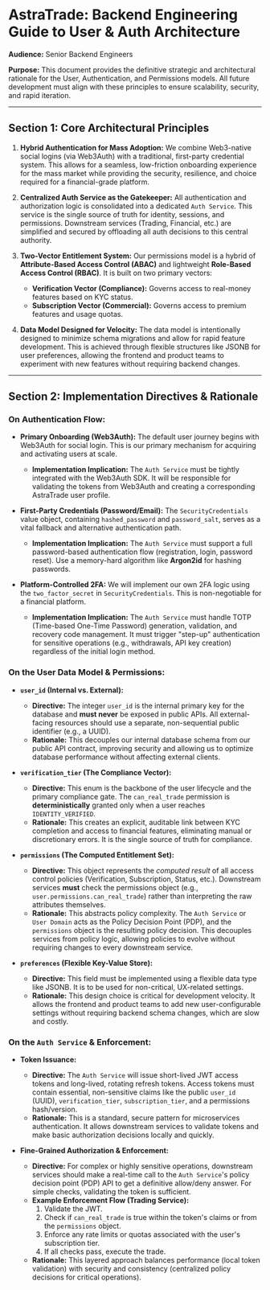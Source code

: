 # AstraTrade: Backend Engineering Guide to User & Auth Architecture

**Audience:** Senior Backend Engineers

**Purpose:** This document provides the definitive strategic and architectural rationale for the User, Authentication, and Permissions models. All future development must align with these principles to ensure scalability, security, and rapid iteration.

---

## Section 1: Core Architectural Principles

1.  **Hybrid Authentication for Mass Adoption:** We combine Web3-native social logins (via Web3Auth) with a traditional, first-party credential system. This allows for a seamless, low-friction onboarding experience for the mass market while providing the security, resilience, and choice required for a financial-grade platform.

2.  **Centralized Auth Service as the Gatekeeper:** All authentication and authorization logic is consolidated into a dedicated `Auth Service`. This service is the single source of truth for identity, sessions, and permissions. Downstream services (Trading, Financial, etc.) are simplified and secured by offloading all auth decisions to this central authority.

3.  **Two-Vector Entitlement System:** Our permissions model is a hybrid of **Attribute-Based Access Control (ABAC)** and lightweight **Role-Based Access Control (RBAC)**. It is built on two primary vectors:
    *   **Verification Vector (Compliance):** Governs access to real-money features based on KYC status.
    *   **Subscription Vector (Commercial):** Governs access to premium features and usage quotas.

4.  **Data Model Designed for Velocity:** The data model is intentionally designed to minimize schema migrations and allow for rapid feature development. This is achieved through flexible structures like JSONB for user preferences, allowing the frontend and product teams to experiment with new features without requiring backend changes.

---

## Section 2: Implementation Directives & Rationale

### **On Authentication Flow:**

*   **Primary Onboarding (Web3Auth):** The default user journey begins with Web3Auth for social login. This is our primary mechanism for acquiring and activating users at scale.
    *   **Implementation Implication:** The `Auth Service` must be tightly integrated with the Web3Auth SDK. It will be responsible for validating the tokens from Web3Auth and creating a corresponding AstraTrade user profile.

*   **First-Party Credentials (Password/Email):** The `SecurityCredentials` value object, containing `hashed_password` and `password_salt`, serves as a vital fallback and alternative authentication path.
    *   **Implementation Implication:** The `Auth Service` must support a full password-based authentication flow (registration, login, password reset). Use a memory-hard algorithm like **Argon2id** for hashing passwords.

*   **Platform-Controlled 2FA:** We will implement our own 2FA logic using the `two_factor_secret` in `SecurityCredentials`. This is non-negotiable for a financial platform.
    *   **Implementation Implication:** The `Auth Service` must handle TOTP (Time-based One-Time Password) generation, validation, and recovery code management. It must trigger "step-up" authentication for sensitive operations (e.g., withdrawals, API key creation) regardless of the initial login method.

### **On the User Data Model & Permissions:**

*   **`user_id` (Internal vs. External):**
    *   **Directive:** The integer `user_id` is the internal primary key for the database and **must never** be exposed in public APIs. All external-facing resources should use a separate, non-sequential public identifier (e.g., a UUID).
    *   **Rationale:** This decouples our internal database schema from our public API contract, improving security and allowing us to optimize database performance without affecting external clients.

*   **`verification_tier` (The Compliance Vector):**
    *   **Directive:** This enum is the backbone of the user lifecycle and the primary compliance gate. The `can_real_trade` permission is **deterministically** granted only when a user reaches `IDENTITY_VERIFIED`.
    *   **Rationale:** This creates an explicit, auditable link between KYC completion and access to financial features, eliminating manual or discretionary errors. It is the single source of truth for compliance.

*   **`permissions` (The Computed Entitlement Set):**
    *   **Directive:** This object represents the *computed result* of all access control policies (Verification, Subscription, Status, etc.). Downstream services **must** check the permissions object (e.g., `user.permissions.can_real_trade`) rather than interpreting the raw attributes themselves.
    *   **Rationale:** This abstracts policy complexity. The `Auth Service` or `User Domain` acts as the Policy Decision Point (PDP), and the `permissions` object is the resulting policy decision. This decouples services from policy logic, allowing policies to evolve without requiring changes to every downstream service.

*   **`preferences` (Flexible Key-Value Store):**
    *   **Directive:** This field must be implemented using a flexible data type like JSONB. It is to be used for non-critical, UX-related settings.
    *   **Rationale:** This design choice is critical for development velocity. It allows the frontend and product teams to add new user-configurable settings without requiring backend schema changes, which are slow and costly.

### **On the `Auth Service` & Enforcement:**

*   **Token Issuance:**
    *   **Directive:** The `Auth Service` will issue short-lived JWT access tokens and long-lived, rotating refresh tokens. Access tokens must contain essential, non-sensitive claims like the public `user_id` (UUID), `verification_tier`, `subscription_tier`, and a permissions hash/version.
    *   **Rationale:** This is a standard, secure pattern for microservices authentication. It allows downstream services to validate tokens and make basic authorization decisions locally and quickly.

*   **Fine-Grained Authorization & Enforcement:**
    *   **Directive:** For complex or highly sensitive operations, downstream services should make a real-time call to the `Auth Service`'s policy decision point (PDP) API to get a definitive allow/deny answer. For simple checks, validating the token is sufficient.
    *   **Example Enforcement Flow (Trading Service):**
        1.  Validate the JWT.
        2.  Check if `can_real_trade` is true within the token's claims or from the `permissions` object.
        3.  Enforce any rate limits or quotas associated with the user's subscription tier.
        4.  If all checks pass, execute the trade.
    *   **Rationale:** This layered approach balances performance (local token validation) with security and consistency (centralized policy decisions for critical operations).